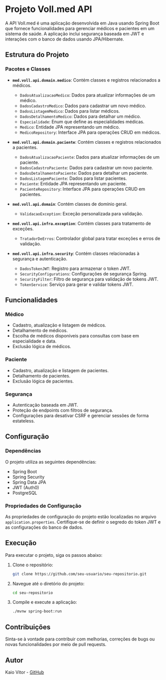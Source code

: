 # Projeto Voll.med API

A API Voll.med é uma aplicação desenvolvida em Java usando Spring Boot que fornece funcionalidades para gerenciar médicos e pacientes em um sistema de saúde. A aplicação inclui segurança baseada em JWT e interações com o banco de dados usando JPA/Hibernate.

## Estrutura do Projeto

### Pacotes e Classes

- **`med.voll.api.domain.medico`**: Contém classes e registros relacionados a médicos.
  - `DadosAtualizacaoMedico`: Dados para atualizar informações de um médico.
  - `DadosCadastroMedico`: Dados para cadastrar um novo médico.
  - `DadosListagemMedico`: Dados para listar médicos.
  - `DadosDetalhamentoMedico`: Dados para detalhar um médico.
  - `Especialidade`: Enum que define as especialidades médicas.
  - `Medico`: Entidade JPA representando um médico.
  - `MedicoRepository`: Interface JPA para operações CRUD em médicos.

- **`med.voll.api.domain.paciente`**: Contém classes e registros relacionados a pacientes.
  - `DadosAtualizacaoPaciente`: Dados para atualizar informações de um paciente.
  - `DadosCadastroPaciente`: Dados para cadastrar um novo paciente.
  - `DadosDetalhamentoPaciente`: Dados para detalhar um paciente.
  - `DadosListagemPaciente`: Dados para listar pacientes.
  - `Paciente`: Entidade JPA representando um paciente.
  - `PacienteRepository`: Interface JPA para operações CRUD em pacientes.

- **`med.voll.api.domain`**: Contém classes de domínio geral.
  - `ValidacaoException`: Exceção personalizada para validação.

- **`med.voll.api.infra.exception`**: Contém classes para tratamento de exceções.
  - `TratadorDeErros`: Controlador global para tratar exceções e erros de validação.

- **`med.voll.api.infra.security`**: Contém classes relacionadas à segurança e autenticação.
  - `DadosTokenJWT`: Registro para armazenar o token JWT.
  - `SecurityConfigurations`: Configurações de segurança Spring.
  - `SecurityFilter`: Filtro de segurança para validação de tokens JWT.
  - `TokenService`: Serviço para gerar e validar tokens JWT.

## Funcionalidades

### Médico

- Cadastro, atualização e listagem de médicos.
- Detalhamento de médicos.
- Escolha de médicos disponíveis para consultas com base em especialidade e data.
- Exclusão lógica de médicos.

### Paciente

- Cadastro, atualização e listagem de pacientes.
- Detalhamento de pacientes.
- Exclusão lógica de pacientes.

### Segurança

- Autenticação baseada em JWT.
- Proteção de endpoints com filtros de segurança.
- Configurações para desativar CSRF e gerenciar sessões de forma estateless.

## Configuração

### Dependências

O projeto utiliza as seguintes dependências:

- Spring Boot
- Spring Security
- Spring Data JPA
- JWT (Auth0)
- PostgreSQL

### Propriedades de Configuração

As propriedades de configuração do projeto estão localizadas no arquivo `application.properties`. Certifique-se de definir o segredo do token JWT e as configurações do banco de dados.

## Execução

Para executar o projeto, siga os passos abaixo:

1. Clone o repositório:

    ```bash
    git clone https://github.com/seu-usuario/seu-repositorio.git
    ```

2. Navegue até o diretório do projeto:

    ```bash
    cd seu-repositorio
    ```

3. Compile e execute a aplicação:

    ```bash
    ./mvnw spring-boot:run
    ```

## Contribuições

Sinta-se à vontade para contribuir com melhorias, correções de bugs ou novas funcionalidades por meio de pull requests.

## Autor

Kaio Vitor - [GitHub](https://github.com/Kaio-0708)
